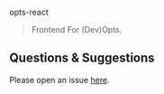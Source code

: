 opts-react

> Frontend For (Dev)Opts.

## Questions & Suggestions

Please open an issue [here](https://github.com/thonatos/dev-opts/issues).
